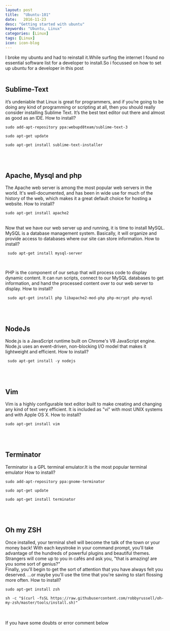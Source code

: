 ```yaml
---
layout: post
title:  "Ubuntu-101"
date:   2016-11-23
desc: "Getting started with ubuntu"
keywords: "Ubuntu, Linux"
categories: [Linux]
tags: [Linux]
icon: icon-blog
---
```

I broke my ubuntu and had to reinstall it.While surfing the internet I found no essential software list for a developer to install.So i focussed on how to set up ubuntu for a developer in this post
<br/><br/>

Sublime-Text
------
 it’s undeniable that Linux is great for programmers, and if you’re going to be doing any kind of programming or scripting at all, then you should really consider installing Sublime Text. It’s the best text editor out there and almost as good as an IDE.
 How to install?

```
sudo add-apt-repository ppa:webupd8team/sublime-text-3

sudo apt-get update

sudo apt-get install sublime-text-installer

```
<br/><br/>

Apache, Mysql and php
------
 The Apache web server is among the most popular web servers in the world. It's well-documented, and has been in wide use for much of the history of the web, which makes it a great default choice for hosting a website.
 How to install?

```
sudo apt-get install apache2
```
<br/>
Now that we have our web server up and running, it is time to install MySQL. MySQL is a database management system. Basically, it will organize and provide access to databases where our site can store information.
 How to install?

```
 sudo apt-get install mysql-server
```
<br/>

 PHP is the component of our setup that will process code to display dynamic content. It can run scripts, connect to our MySQL databases to get information, and hand the processed content over to our web server to display.
 How to install?

```
 sudo apt-get install php libapache2-mod-php php-mcrypt php-mysql
```
<br/><br/>

NodeJs
------
 Node.js is a JavaScript runtime built on Chrome's V8 JavaScript engine. Node.js uses an event-driven, non-blocking I/O model that makes it lightweight and efficient. 
 How to install?

```
 sudo apt-get install -y nodejs
```
<br/><br/>

Vim
------
 Vim is a highly configurable text editor built to make creating and changing any kind of text very efficient. It is included as "vi" with most UNIX systems and with Apple OS X. 
 How to install?

```
sudo apt-get install vim
```
<br/><br/>

Terminator
------
Terminator is a GPL terminal emulator.It is the most popular terminal emulator
How to install?

```
sudo add-apt-repository ppa:gnome-terminator

sudo apt-get update

sudo apt-get install terminator
```
<br/><br/>

Oh my ZSH
------
Once installed, your terminal shell will become the talk of the town or your money back! With each keystroke in your command prompt, you'll take advantage of the hundreds of powerful plugins and beautiful themes. Strangers will come up to you in cafés and ask you, "that is amazing! are you some sort of genius?"<br/>
Finally, you'll begin to get the sort of attention that you have always felt you deserved. ...or maybe you'll use the time that you're saving to start flossing more often.
How to install?

```
sudo apt-get install zsh

sh -c "$(curl -fsSL https://raw.githubusercontent.com/robbyrussell/oh-my-zsh/master/tools/install.sh)"
```
<br/><br/>
If you have some doubts or error comment below


